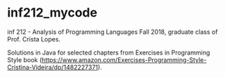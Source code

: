 # inf212_mycode
inf 212 - Analysis of Programming Languages Fall 2018, graduate class of Prof. Crista Lopes.

Solutions in Java for selected chapters from Exercises in Programming Style book (https://www.amazon.com/Exercises-Programming-Style-Cristina-Videira/dp/1482227371).
